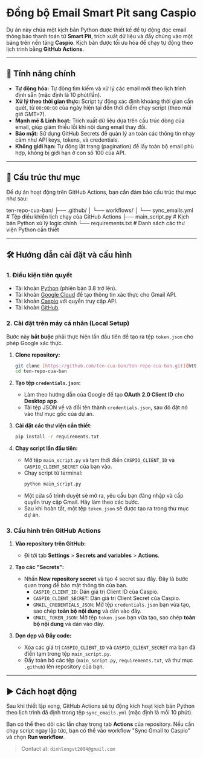 # Đồng bộ Email Smart Pit sang Caspio

Dự án này chứa một kịch bản Python được thiết kế để tự động đọc email thông báo thanh toán từ **Smart Pit**, trích xuất dữ liệu và đẩy chúng vào một bảng trên nền tảng **Caspio**. Kịch bản được tối ưu hóa để chạy tự động theo lịch trình bằng **GitHub Actions**.

---

## 🚀 Tính năng chính

-   **Tự động hóa:** Tự động tìm kiếm và xử lý các email mới theo lịch trình định sẵn (mặc định là 10 phút/lần).
-   **Xử lý theo thời gian thực:** Script tự động xác định khoảng thời gian cần quét, từ `00:00:00` của ngày hiện tại đến thời điểm chạy script (theo múi giờ GMT+7).
-   **Mạnh mẽ & Linh hoạt:** Trích xuất dữ liệu dựa trên cấu trúc dòng của email, giúp giảm thiểu lỗi khi nội dung email thay đổi.
-   **Bảo mật:** Sử dụng GitHub Secrets để quản lý an toàn các thông tin nhạy cảm như API keys, tokens, và credentials.
-   **Không giới hạn:** Tự động lật trang (pagination) để lấy toàn bộ email phù hợp, không bị giới hạn ở con số 100 của API.

---

## 📁 Cấu trúc thư mục

Để dự án hoạt động trên GitHub Actions, bạn cần đảm bảo cấu trúc thư mục như sau:


ten-repo-cua-ban/
├── .github/
│   └── workflows/
│       └── sync_emails.yml   # Tệp điều khiển lịch chạy của GitHub Actions
├── main_script.py            # Kịch bản Python xử lý logic chính
└── requirements.txt          # Danh sách các thư viện Python cần thiết


---

## 🛠️ Hướng dẫn cài đặt và cấu hình

### 1. Điều kiện tiên quyết

-   Tài khoản [Python](https://www.python.org/downloads/) (phiên bản 3.8 trở lên).
-   Tài khoản [Google Cloud](https://console.cloud.google.com/) để tạo thông tin xác thực cho Gmail API.
-   Tài khoản [Caspio](https://www.caspio.com/) với quyền truy cập API.
-   Tài khoản [GitHub](https://github.com/).

### 2. Cài đặt trên máy cá nhân (Local Setup)

Bước này **bắt buộc** phải thực hiện lần đầu tiên để tạo ra tệp `token.json` cho phép Google xác thực.

1.  **Clone repository:**
    ```bash
    git clone [https://github.com/ten-cua-ban/ten-repo-cua-ban.git](https://github.com/ten-cua-ban/ten-repo-cua-ban.git)
    cd ten-repo-cua-ban
    ```

2.  **Tạo tệp `credentials.json`:**
    -   Làm theo hướng dẫn của Google để tạo **OAuth 2.0 Client ID** cho **Desktop app**.
    -   Tải tệp JSON về và đổi tên thành `credentials.json`, sau đó đặt nó vào thư mục gốc của dự án.

3.  **Cài đặt các thư viện cần thiết:**
    ```bash
    pip install -r requirements.txt
    ```

4.  **Chạy script lần đầu tiên:**
    -   Mở tệp `main_script.py` và tạm thời điền `CASPIO_CLIENT_ID` và `CASPIO_CLIENT_SECRET` của bạn vào.
    -   Chạy script từ terminal:
        ```bash
        python main_script.py
        ```
    -   Một cửa sổ trình duyệt sẽ mở ra, yêu cầu bạn đăng nhập và cấp quyền truy cập Gmail. Hãy làm theo các bước.
    -   Sau khi hoàn tất, một tệp `token.json` sẽ được tạo ra trong thư mục dự án.

### 3. Cấu hình trên GitHub Actions

1.  **Vào repository trên GitHub:**
    -   Đi tới tab **Settings** > **Secrets and variables** > **Actions**.

2.  **Tạo các "Secrets":**
    -   Nhấn **New repository secret** và tạo 4 secret sau đây. Đây là bước quan trọng để bảo mật thông tin của bạn.
        -   `CASPIO_CLIENT_ID`: Dán giá trị Client ID của Caspio.
        -   `CASPIO_CLIENT_SECRET`: Dán giá trị Client Secret của Caspio.
        -   `GMAIL_CREDENTIALS_JSON`: Mở tệp `credentials.json` bạn vừa tạo, sao chép **toàn bộ nội dung** và dán vào đây.
        -   `GMAIL_TOKEN_JSON`: Mở tệp `token.json` bạn vừa tạo, sao chép **toàn bộ nội dung** và dán vào đây.

3.  **Dọn dẹp và Đẩy code:**
    -   Xóa các giá trị `CASPIO_CLIENT_ID` và `CASPIO_CLIENT_SECRET` mà bạn đã điền tạm trong tệp `main_script.py`.
    -   Đẩy toàn bộ các tệp (`main_script.py`, `requirements.txt`, và thư mục `.github`) lên repository của bạn.

---

## ▶️ Cách hoạt động

Sau khi thiết lập xong, GitHub Actions sẽ tự động kích hoạt kịch bản Python theo lịch trình đã định trong tệp `sync_emails.yml` (mặc định là mỗi 10 phút).

Bạn có thể theo dõi các lần chạy trong tab **Actions** của repository. Nếu cần chạy script ngay lập tức, bạn có thể vào workflow "Sync Gmail to Caspio" và chọn **Run workflow**.

>Contact at: `dinhlongvt2004@gmail.com`